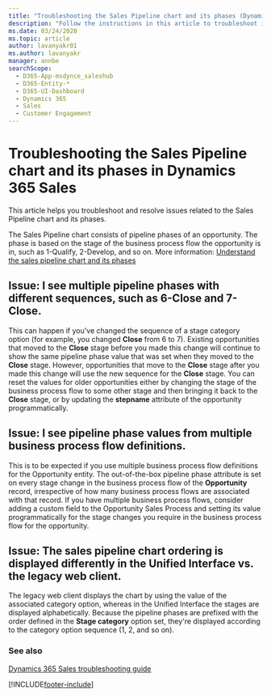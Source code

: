 ```yaml
---
title: "Troubleshooting the Sales Pipeline chart and its phases (Dynamics 365 Sales) | MicrosoftDocs"
description: "Follow the instructions in this article to troubleshoot issues you might face while working with the sales pipeline chart or its phases in Dynamics 365 Sales."
ms.date: 03/24/2020
ms.topic: article
author: lavanyakr01
ms.author: lavanyakr
manager: annbe
searchScope: 
  - D365-App-msdynce_saleshub
  - D365-Entity-*
  - D365-UI-Dashboard
  - Dynamics 365
  - Sales
  - Customer Engagement
---
```


# Troubleshooting the Sales Pipeline chart and its phases in Dynamics 365 Sales

This article helps you troubleshoot and resolve issues related to the Sales Pipeline chart and its phases.

The Sales Pipeline chart consists of pipeline phases of an opportunity. The phase is based on the stage of the business process flow the opportunity is in, such as 1-Qualify, 2-Develop, and so on. More information: [Understand the sales pipeline chart and its phases](sales-pipeline-chart.md) 

<a name="different_sequence"> </a>
## Issue: I see multiple pipeline phases with different sequences, such as 6-Close and 7-Close.

This can happen if you've changed the sequence of a stage category option (for example, you changed **Close** from 6 to 7). Existing opportunities that moved to the **Close** stage before you made this change will continue to show the same pipeline phase value that was set when they moved to the **Close** stage. However, opportunities that move to the **Close** stage after you made this change will use the new sequence for the **Close** stage. You can reset the values for older opportunities either by changing the stage of the business process flow to some other stage and then bringing it back to the **Close** stage, or by updating the **stepname** attribute of the opportunity programmatically. 

<a name="values_from_multiple_bpfs"> </a>
## Issue: I see pipeline phase values from multiple business process flow definitions.

This is to be expected if you use multiple business process flow definitions for the Opportunity entity. The out-of-the-box pipeline phase attribute is set on every stage change in the business process flow of the **Opportunity** record, irrespective of how many business process flows are associated with that record. If you have multiple business process flows, consider adding a custom field to the Opportunity Sales Process and setting its value programmatically for the stage changes you require in the business process flow for the opportunity. 

<a name="different_ordering"> </a>
## Issue: The sales pipeline chart ordering is displayed differently in the Unified Interface vs. the legacy web client.

The legacy web client displays the chart by using the value of the associated category option, whereas in the Unified Interface the stages are displayed alphabetically. Because the pipeline phases are prefixed with the order defined in the **Stage category** option set, they're displayed according to the category option sequence (1, 2, and so on).

### See also

[Dynamics 365 Sales troubleshooting guide](troubleshooting.md)


[!INCLUDE[footer-include](../includes/footer-banner.md)]

